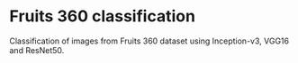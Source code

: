 # Fruits 360 classification
Classification of images from Fruits 360 dataset using Inception-v3, VGG16 and ResNet50.
